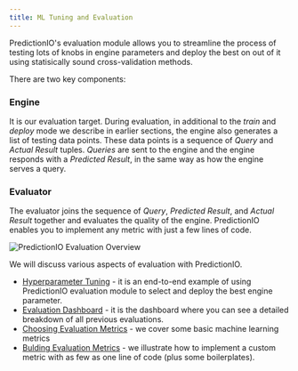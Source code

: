 ```yaml
---
title: ML Tuning and Evaluation
---
```


PredictionIO's evaluation module allows you to streamline the process of
testing lots of knobs in engine parameters and deploy the best on out
of it using statisically sound cross-validation methods.

There are two key components:

### Engine

It is our evaluation target. During evaluation, in additional to 
the *train* and *deploy* mode we describe in earlier sections,
the engine also generates a list of testing data points. These data 
points is a sequence of *Query* and *Actual Result* tuples. *Queries* are
sent to the engine and the engine responds with a *Predicted Result*, 
in the same way as how the engine serves a query.

### Evaluator

The evaluator joins the sequence of *Query*, *Predicted Result*, and *Actual Result* 
together and evaluates the quality of the engine.
PredictionIO enables you to implement any metric with just a few lines of code.

![PredictionIO Evaluation Overview](/images/engine-evaluation.png)

We will discuss various aspects of evaluation with PredictionIO.

- [Hyperparameter Tuning](/evaluation/paramtuning/) - it is an end-to-end example
  of using PredictionIO evaluation module to select and deploy the best engine
  parameter.
- [Evaluation Dashboard](/evaluation/evaluationdashboard/) - it is the dashboard
  where you can see a detailed breakdown of all previous evaluations.
- [Choosing Evaluation Metrics](/evaluation/metricchoose/) - we cover some basic
  machine learning metrics
- [Bulding Evaluation Metrics](/evaluation/metricbuild/) - we illustrate how to
  implement a custom metric with as few as one line of code (plus some
  boilerplates).


